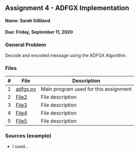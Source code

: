 ## Assignment 4 - ADFGX Implementation
#### Name: Sarah Gilliland
#### Due: Friday, September 11, 2020

### General Problem
Decode and encoded message using the ADFGX Algorithm.

### Files

|   #   | File                       | Description                                                |
| :---: | -------------------------- | ---------------------------------------------------------- |
|   1   | [adfgx.py](https://github.com/sgilliland/4663-Cryptography-Gilliland/blob/master/Assignments/A04)     | Main program used for this assignment       |
|   2   | [File2](https://github.com/sgilliland/4663-Cryptography-Gilliland/blob/master/Assignments/A04)     | File description       |
|   3   | [File3](https://github.com/sgilliland/4663-Cryptography-Gilliland/blob/master/Assignments/A04)     | File description       | 
|   4   | [File4](https://github.com/sgilliland/4663-Cryptography-Gilliland/blob/master/Assignments/A04)     | File description       |
|   5   | [File5](https://github.com/sgilliland/4663-Cryptography-Gilliland/blob/master/Assignments/A04)     | File description       |


### Sources (example)
- I used...
